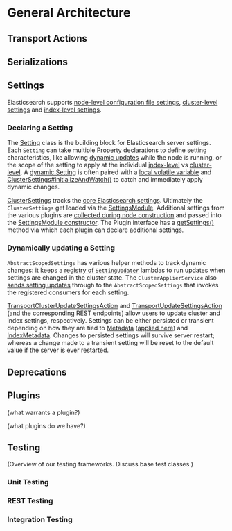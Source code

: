 # General Architecture

## Transport Actions

## Serializations

## Settings

Elasticsearch supports [node-level configuration file settings][], [cluster-level settings][] and [index-level settings][].

### Declaring a Setting

[node-level configuration file settings]: https://www.elastic.co/guide/en/elasticsearch/reference/current/settings.html
[cluster-level settings]: https://www.elastic.co/guide/en/elasticsearch/reference/current/cluster-update-settings.html
[index-level settings]: https://www.elastic.co/guide/en/elasticsearch/reference/current/indices-update-settings.html

The [Setting][] class is the building block for Elasticsearch server settings. Each `Setting` can take multiple [Property][]
declarations to define setting characteristics, like allowing [dynamic updates][] while the node is running, or the scope of
the setting to apply at the individual [index-level][] vs [cluster-level][]. A [dynamic Setting][] is often paired with a
[local volatile variable][] and [ClusterSettings#initializeAndWatch()][] to catch and immediately apply dynamic changes.

[Setting]: https://github.com/elastic/elasticsearch/blob/v8.13.2/server/src/main/java/org/elasticsearch/common/settings/Setting.java#L57-L80
[Property]: https://github.com/elastic/elasticsearch/blob/v8.13.2/server/src/main/java/org/elasticsearch/common/settings/Setting.java#L82
[dynamic updates]: https://github.com/elastic/elasticsearch/blob/v8.13.2/server/src/main/java/org/elasticsearch/common/settings/Setting.java#L88-L91
[index-level]: https://github.com/elastic/elasticsearch/blob/v8.13.2/server/src/main/java/org/elasticsearch/common/settings/Setting.java#L124-L127
[cluster-level]: https://github.com/elastic/elasticsearch/blob/v8.13.2/server/src/main/java/org/elasticsearch/common/settings/Setting.java#L114-L117
[dynamic Setting]: https://github.com/elastic/elasticsearch/blob/v8.13.2/server/src/main/java/org/elasticsearch/cluster/routing/allocation/allocator/BalancedShardsAllocator.java#L111-L117
[local volatile variable]: https://github.com/elastic/elasticsearch/blob/v8.13.2/server/src/main/java/org/elasticsearch/cluster/routing/allocation/allocator/BalancedShardsAllocator.java#L123
[ClusterSettings#initializeAndWatch()]: https://github.com/elastic/elasticsearch/blob/v8.13.2/server/src/main/java/org/elasticsearch/cluster/routing/allocation/allocator/BalancedShardsAllocator.java#L145

[ClusterSettings][] tracks the [core Elasticsearch settings][]. Ultimately the `ClusterSettings` get loaded via the
[SettingsModule][]. Additional settings from the various plugins are [collected during node construction] and passed into the
[SettingsModule constructor][]. The Plugin interface has a [getSettings()][] method via which each plugin can declare additional
settings.

[ClusterSettings]: https://github.com/elastic/elasticsearch/blob/v8.13.2/server/src/main/java/org/elasticsearch/common/settings/ClusterSettings.java#L138
[core Elasticsearch settings]: https://github.com/elastic/elasticsearch/blob/v8.13.2/server/src/main/java/org/elasticsearch/common/settings/ClusterSettings.java#L204-L586
[SettingsModule]: https://github.com/elastic/elasticsearch/blob/v8.13.2/server/src/main/java/org/elasticsearch/common/settings/SettingsModule.java#L54
[collected during node construction]: https://github.com/elastic/elasticsearch/blob/v8.13.2/server/src/main/java/org/elasticsearch/node/NodeConstruction.java#L483
[SettingsModule constructor]: https://github.com/elastic/elasticsearch/blob/v8.13.2/server/src/main/java/org/elasticsearch/node/NodeConstruction.java#L491-L495
[getSettings()]: https://github.com/elastic/elasticsearch/blob/v8.13.2/server/src/main/java/org/elasticsearch/plugins/Plugin.java#L203-L208

### Dynamically updating a Setting

`AbstractScopedSettings` has various helper methods to track dynamic changes: it keeps a [registry of `SettingUpdater`][]
lambdas to run updates when settings are changed in the cluster state. The `ClusterApplierService` also [sends setting updates][]
through to the `AbstractScopedSettings` that invokes the registered consumers for each setting.

[registry of `SettingUpdater`]: https://github.com/elastic/elasticsearch/blob/v8.13.2/server/src/main/java/org/elasticsearch/common/settings/AbstractScopedSettings.java#L379-L381
[sends setting updates]: https://github.com/elastic/elasticsearch/blob/v8.13.2/server/src/main/java/org/elasticsearch/cluster/service/ClusterApplierService.java#L490-L494

[TransportClusterUpdateSettingsAction][] and [TransportUpdateSettingsAction][] (and the corresponding REST endpoints) allow users
to update cluster and index settings, respectively. Settings can be either persisted or transient depending on how they are tied
to [Metadata][] ([applied here][]) and [IndexMetadata][]. Changes to persisted settings will survive server restart; whereas a
change made to a transient setting will be reset to the default value if the server is ever restarted.

[TransportClusterUpdateSettingsAction]: https://github.com/elastic/elasticsearch/blob/v8.13.2/server/src/main/java/org/elasticsearch/action/admin/cluster/settings/TransportClusterUpdateSettingsAction.java#L154-L160
[TransportUpdateSettingsAction]: https://github.com/elastic/elasticsearch/blob/v8.13.2/server/src/main/java/org/elasticsearch/action/admin/indices/settings/put/TransportUpdateSettingsAction.java#L96-L101
[Metadata]: https://github.com/elastic/elasticsearch/blob/v8.13.2/server/src/main/java/org/elasticsearch/cluster/metadata/Metadata.java#L212-L213
[applied here]: https://github.com/elastic/elasticsearch/blob/v8.13.2/server/src/main/java/org/elasticsearch/cluster/metadata/Metadata.java#L2437
[IndexMetadata]: https://github.com/elastic/elasticsearch/blob/v8.13.2/server/src/main/java/org/elasticsearch/cluster/metadata/IndexMetadata.java#L90

## Deprecations

## Plugins

(what warrants a plugin?)

(what plugins do we have?)

## Testing

(Overview of our testing frameworks. Discuss base test classes.)

### Unit Testing

### REST Testing

### Integration Testing
